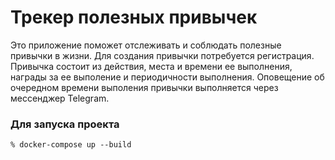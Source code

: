 # Трекер полезных привычек

Это приложение поможет отслеживать и соблюдать полезные привычки в жизни.
Для создания привычки потребуется регистрация. Привычка состоит из действия, места и времени ее выполнения,
награды за ее выполение и периодичности выполнения.
Оповещение об очередном времени выполения привычки выполняется через мессенджер Telegram.

### Для запуска проекта
    % docker-compose up --build